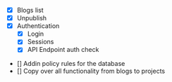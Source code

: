 
- [X] Blogs list
- [X] Unpublish 
- [X] Authentication
    - [X] Login
    - [X] Sessions
    - [X] API Endpoint auth check
- [] Addin policy rules for the database
- [] Copy over all functionality from blogs to projects

